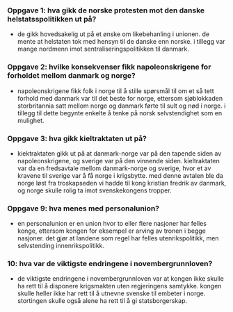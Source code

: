 ### Oppgave 1: hva gikk de norske protesten mot den danske helstatsspolitikken ut på?
- de gikk hovedsakelig ut på et ønske om likebehanling i unionen. de mente at helstaten tok med hensyn til de danske enn
    norske. i tillegg var mange nordmenn imot sentraliseringspolitikken til danmark. 

### Oppgave 2: hvilke konsekvenser fikk napoleonskrigene for forholdet mellom danmark og norge?
- napoleonskrigene fikk folk i norge til å stille spørsmål til om et så tett forhold med danmark var til det beste for norge,
    ettersom sjøblokkaden storbritannia satt mellom norge og danmark førte til sult og nød i norge. i tillegg til dette begynte
    enkelte å tenke på norsk selvstendighet som en mulighet.

### Oppgave 3: hva gikk kieltraktaten ut på?
- kiektraktaten gikk ut på at danmark-norge var på den tapende siden av napoleonskrigene, og sverige var på den vinnende siden.
    kieltraktaten var da en fredsavtale mellom danmark-norge og sverige, hvor et av kravene til sverige var å få norge i 
    krigsbytte. med denne avtalen ble da norge løst fra troskapseden vi hadde til kong kristian fredrik av danmark, og norge skulle
    rolig ta imot svenskekongens tropper.

### Oppgave 9: hva menes med personalunion?
- en personalunion er en union hvor to eller flere nasjoner har felles konge, ettersom kongen for eksempel er arving av tronen
    i begge nasjoner. det gjør at landene som regel har felles utenrikspolitikk, men selvstending innenrikspolitikk.

### 10: hva var de viktigste endringene i novembergrunnloven?
- de viktigste endringene i novembergrunnloven var at kongen ikke skulle ha rett til å disponere krigsmakten uten regjeringens
    samtykke. kongen skulle heller ikke har rett til å utnevne svenske til embeter i norge. stortingen skulle også alene ha rett
    til å gi statsborgerskap.
